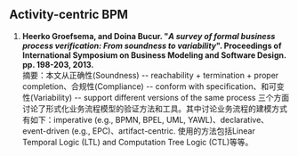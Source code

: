 ## Activity-centric BPM
1. **Heerko Groefsema, and Doina Bucur. "*A survey of formal business process verification: From soundness to variability*". Proceedings of International Symposium on Business Modeling and Software Design. pp. 198-203, 2013.**  
摘要：本文从正确性(Soundness) -- reachability + termination + proper completion、合规性(Compliance) -- conform with specification、和可变性(Variability) -- support different versions of the same process 三个方面讨论了形式化业务流程模型的验证方法和工具。其中讨论业务流程的建模方式有如下：imperative (e.g., BPMN, BPEL, UML, YAWL)、declarative、event-driven (e.g., EPC)、artifact-centric. 使用的方法包括Linear Temporal Logic (LTL) and Computation Tree Logic (CTL)等等。

